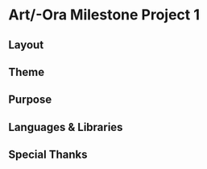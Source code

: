 # Art/-Ora Milestone Project 1

## Layout

## Theme

## Purpose

## Languages & Libraries

## Special Thanks


